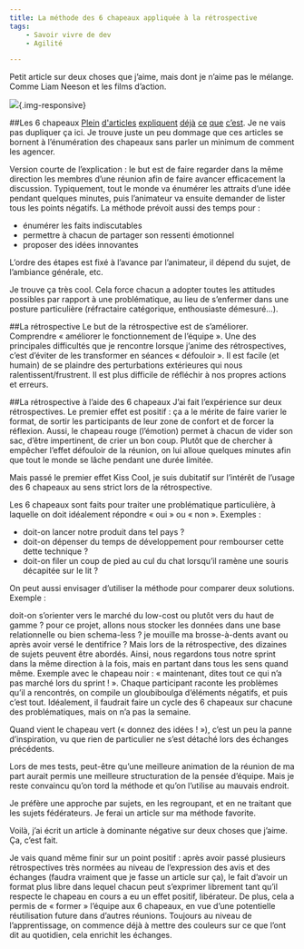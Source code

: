 ```yaml
---
title: La méthode des 6 chapeaux appliquée à la rétrospective
tags:
    - Savoir vivre de dev
    - Agilité

---
```

Petit article sur deux choses que j’aime, mais dont je n’aime pas le mélange. Comme Liam Neeson et les films d’action.

![](/images/retrospective-cat.jpg){.img-responsive}

<!--more-->

##Les 6 chapeaux
[Plein](http://www.qualitystreet.fr/2012/09/20/des-chapeaux-pour-ma-crea-des-chapeaux-pour-ma-retro/) [d'articles](http://fr.slideshare.net/AdamaCoulibaly1/les-six-chapeaux-de-la-rflexion-du-dr-dedward-de-bono) [expliquent](http://www.creativitequebec.ca/Techniques_chapeaux_Bono.html) [déjà](http://www.ithaquecoaching.com/articles/creativite-les-6-chapeaux-de-de-bono-version-individuelle-95.html) [ce](http://www.kstoolkit.org/Six+chapeaux+pour+penser) [que](http://anti-deprime.com/2014/08/09/les-6-chapeaux-reflexion-methode-ideale-decider-creer/) [c’est](http://fr.ekopedia.org/M%C3%A9thode_des_six_chapeaux). Je ne vais pas dupliquer ça ici. Je trouve juste un peu dommage que ces articles se bornent à l’énumération des chapeaux sans parler un minimum de comment les agencer.

Version courte de l’explication : le but est de faire regarder dans la même direction les membres d’une réunion afin de faire avancer efficacement la discussion. Typiquement, tout le monde va énumérer les attraits d’une idée pendant quelques minutes, puis l’animateur va ensuite demander de lister tous les points négatifs. La méthode prévoit aussi des temps pour :

* énumérer les faits indiscutables
* permettre à chacun de partager son ressenti émotionnel
* proposer des idées innovantes

L’ordre des étapes est fixé à l’avance par l’animateur, il dépend du sujet, de l’ambiance générale, etc.

Je trouve ça très cool. Cela force chacun a adopter toutes les attitudes possibles par rapport à une problématique, au lieu de s’enfermer dans une posture particulière (réfractaire catégorique, enthousiaste démesuré…).

##La rétrospective
Le but de la rétrospective est de s’améliorer. Comprendre « améliorer le fonctionnement de l’équipe ». Une des principales difficultés que je rencontre lorsque j’anime des rétrospectives, c’est d’éviter de les transformer en séances « défouloir ». Il est facile (et humain) de se plaindre des perturbations extérieures qui nous ralentissent/frustrent. Il est plus difficile de réfléchir à nos propres actions et erreurs.

##La rétrospective à l’aide des 6 chapeaux
J’ai fait l’expérience sur deux rétrospectives. Le premier effet est positif : ça a le mérite de faire varier le format, de sortir les participants de leur zone de confort et de forcer la réflexion. Aussi, le chapeau rouge (l’émotion) permet à chacun de vider son sac, d’être impertinent, de crier un bon coup. Plutôt que de chercher à empêcher l’effet défouloir de la réunion, on lui alloue quelques minutes afin que tout le monde se lâche pendant une durée limitée.

Mais passé le premier effet Kiss Cool, je suis dubitatif sur l’intérêt de l’usage des 6 chapeaux au sens strict lors de la rétrospective.

Les 6 chapeaux sont faits pour traiter une problématique particulière, à laquelle on doit idéalement répondre « oui » ou « non ». Exemples :

* doit-on lancer notre produit dans tel pays ?
* doit-on dépenser du temps de développement pour rembourser cette dette technique ?
* doit-on filer un coup de pied au cul du chat lorsqu’il ramène une souris décapitée sur le lit ?

On peut aussi envisager d’utiliser la méthode pour comparer deux solutions. Exemple :

 doit-on s’orienter vers le marché du low-cost ou plutôt vers du haut de gamme ?
pour ce projet, allons nous stocker les données dans une base relationnelle ou bien schema-less ?
je mouille ma brosse-à-dents avant ou après avoir versé le dentifrice ?
Mais lors de la rétrospective, des dizaines de sujets peuvent être abordés. Ainsi, nous regardons tous notre sprint dans la même direction à la fois, mais en partant dans tous les sens quand même. Exemple avec le chapeau noir : « maintenant, dites tout ce qui n’a pas marché lors du sprint ! ». Chaque participant raconte les problèmes qu’il a rencontrés, on compile un gloubiboulga d’éléments négatifs, et puis c’est tout. Idéalement, il faudrait faire un cycle des 6 chapeaux sur chacune des problématiques, mais on n’a pas la semaine.

Quand vient le chapeau vert (« donnez des idées ! »), c’est un peu la panne d’inspiration, vu que rien de particulier ne s’est détaché lors des échanges précédents.

Lors de mes tests, peut-être qu’une meilleure animation de la réunion de ma part aurait permis une meilleure structuration de la pensée d’équipe. Mais je reste convaincu qu’on tord la méthode et qu’on l’utilise au mauvais endroit.

Je préfère une approche par sujets, en les regroupant, et en ne traitant que les sujets fédérateurs. Je ferai un article sur ma méthode favorite.

Voilà, j’ai écrit un article à dominante négative sur deux choses que j’aime. Ça, c’est fait.

Je vais quand même finir sur un point positif : après avoir passé plusieurs rétrospectives très normées au niveau de l’expression des avis et des échanges (faudra vraiment que je fasse un article sur ça), le fait d’avoir un format plus libre dans lequel chacun peut s’exprimer librement tant qu’il respecte le chapeau en cours a eu un effet positif, libérateur. De plus, cela a permis de « former » l’équipe aux 6 chapeaux, en vue d’une potentielle réutilisation future dans d’autres réunions. Toujours au niveau de l’apprentissage, on commence déjà à mettre des couleurs sur ce que l’ont dit au quotidien, cela enrichit les échanges.
